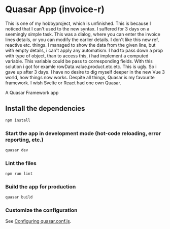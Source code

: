 # Quasar App (invoice-r)

This is one of my hobbyproject, which is unfinished. This is because I noticed
that I can't used to the new syntax. I suffered for 3 days on a seemingly simple task.
This was a dialog, where you can enter the invoice lines details, or you can modify
the earlier details. I don't like this new ref, reactive etc. things. I managed to show
the data from the given line, but with empty details, i can't apply any automatism.
I had to pass down a prop with type of object, than to access this, i had implement 
a computed variable. This variable could be pass to corresponding fields.
With this solution i got for examle rowData.value.product.etc.etc. This is ugly.
So i gave up after 3 days. I have no desire to dig myself deeper in the new Vue 3 world,
how things now works.
Despite all things, Quasar is my favourite framework. I wish Svelte or React had one own Quasar.

A Quasar Framework app

## Install the dependencies
```bash
npm install
```

### Start the app in development mode (hot-code reloading, error reporting, etc.)
```bash
quasar dev
```

### Lint the files
```bash
npm run lint
```

### Build the app for production
```bash
quasar build
```

### Customize the configuration
See [Configuring quasar.conf.js](https://quasar.dev/quasar-cli/quasar-conf-js).
